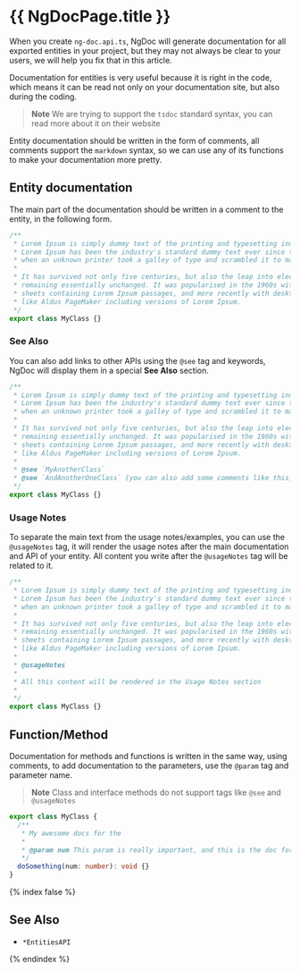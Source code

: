 # {{ NgDocPage.title }}

When you create `ng-doc.api.ts`, NgDoc will generate documentation for all exported entities in your
project, but they may not always be clear to your users, we will help you fix that in this article.

Documentation for entities is very useful because it is right in the code, which means it can be
read not only on your documentation site, but also during the coding.

> **Note**
> We are trying to support the `tsdoc` standard syntax, you can read more about it on their website

Entity documentation should be written in the form of comments, all comments support the `markdown`
syntax, so we can use any of its functions to make your documentation more pretty.

## Entity documentation

The main part of the documentation should be written in a comment to the entity, in the following
form.

```typescript fileName="my-class.ts"
/**
 * Lorem Ipsum is simply dummy text of the printing and typesetting industry.
 * Lorem Ipsum has been the industry's standard dummy text ever since the 1500s,
 * when an unknown printer took a galley of type and scrambled it to make a type specimen book.
 *
 * It has survived not only five centuries, but also the leap into electronic typesetting,
 * remaining essentially unchanged. It was popularised in the 1960s with the release of Letraset
 * sheets containing Lorem Ipsum passages, and more recently with desktop publishing software
 * like Aldus PageMaker including versions of Lorem Ipsum.
 */
export class MyClass {}
```

### See Also

You can also add links to other APIs using the `@see` tag and keywords, NgDoc will display them in a
special **See Also** section.

```typescript fileName="my-class.ts"
/**
 * Lorem Ipsum is simply dummy text of the printing and typesetting industry.
 * Lorem Ipsum has been the industry's standard dummy text ever since the 1500s,
 * when an unknown printer took a galley of type and scrambled it to make a type specimen book.
 *
 * It has survived not only five centuries, but also the leap into electronic typesetting,
 * remaining essentially unchanged. It was popularised in the 1960s with the release of Letraset
 * sheets containing Lorem Ipsum passages, and more recently with desktop publishing software
 * like Aldus PageMaker including versions of Lorem Ipsum.
 *
 * @see `MyAnotherClass`
 * @see `AndAnotherOneClass` (you can also add some comments like this)
 */
export class MyClass {}
```

### Usage Notes

To separate the main text from the usage notes/examples, you can use the `@usageNotes` tag, it will
render
the usage notes after the main documentation and API of your entity.
All content you write after the `@usageNotes` tag will be related to it.

```typescript fileName="my-class.ts"
/**
 * Lorem Ipsum is simply dummy text of the printing and typesetting industry.
 * Lorem Ipsum has been the industry's standard dummy text ever since the 1500s,
 * when an unknown printer took a galley of type and scrambled it to make a type specimen book.
 *
 * It has survived not only five centuries, but also the leap into electronic typesetting,
 * remaining essentially unchanged. It was popularised in the 1960s with the release of Letraset
 * sheets containing Lorem Ipsum passages, and more recently with desktop publishing software
 * like Aldus PageMaker including versions of Lorem Ipsum.
 *
 * @usageNotes
 *
 * All this content will be rendered in the Usage Notes section
 *
 */
export class MyClass {}
```

## Function/Method

Documentation for methods and functions is written in the same way, using comments,
to add documentation to the parameters, use the `@param` tag and parameter name.

> **Note**
> Class and interface methods do not support tags like `@see` and `@usageNotes`

```typescript fileName="my-class.ts"
export class MyClass {
  /**
   * My awesome docs for the
   *
   * @param num This param is really important, and this is the doc for it
   */
  doSomething(num: number): void {}
}
```
{% index false %}

## See Also

- `*EntitiesAPI`

{% endindex %}
